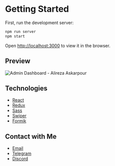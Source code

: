 # Getting Started 

First, run the development server:

```bash
npm run server
npm start
```

Open [http://localhost:3000](http://localhost:3000) to view it in the browser.

## Preview

![Admin Dashboard - Alireza Askarpour](https://i.ibb.co/4Zn588S/store.png)

## Technologies

- [React](https://reactjs.org)
- [Redux](https://redux.js.org)
- [Sass](https://sass-lang.com)
- [Swiper](https://swiperjs.com/)
- [Formik](https://formik.org)

## Contact with Me

- [Email](mailto:askarpourdev@gmail.com)
- [Telegram](https://t.me/AlirezaAskarpour)
- [Discord](https://discord.com/users/846265766139527168)
